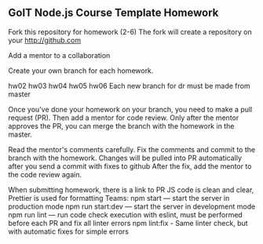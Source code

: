 ## GoIT Node.js Course Template Homework

Fork this repository for homework (2-6) The fork will create a repository on your http://github.com

Add a mentor to a collaboration

Create your own branch for each homework.

hw02
hw03
hw04
hw05
hw06
Each new branch for dr must be made from master

Once you've done your homework on your branch, you need to make a pull request (PR). Then add a mentor for code review. Only after the mentor approves the PR, you can merge the branch with the homework in the master.

Read the mentor's comments carefully. Fix the comments and commit to the branch with the homework. Changes will be pulled into PR automatically after you send a commit with fixes to github After the fix, add the mentor to the code review again.

When submitting homework, there is a link to PR
JS code is clean and clear, Prettier is used for formatting
Teams:
npm start — start the server in production mode
npm run start:dev — start the server in development mode
npm run lint — run code check execution with eslint, must be performed before each PR and fix all linter errors
npm lint:fix - Same linter check, but with automatic fixes for simple errors
